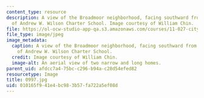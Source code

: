 ```yaml
---
content_type: resource
description: A view of the Broadmoor neighborhood, facing southward from the top level
  of Andrew W. Wilson Charter School. Image courtesy of William Chin.
file: https://ol-ocw-studio-app-qa.s3.amazonaws.com/courses/11-027-city-to-city-comparing-researching-and-writing-about-cities-new-orleans-spring-2011/010165f941e4bc983b57fa722a5ef08d_0997.jpg
file_type: image/jpeg
image_metadata:
  caption: A view of the Broadmoor neighborhood, facing southward from the top level
    of Andrew W. Wilson Charter School.
  credit: Image courtesy of William Chin.
  image-alt: An aerial view of two narrow and long homes.
parent_uid: afdcc7a4-75bc-c296-b94a-c28d54efed82
resourcetype: Image
title: 0997.jpg
uid: 010165f9-41e4-bc98-3b57-fa722a5ef08d
---
```

